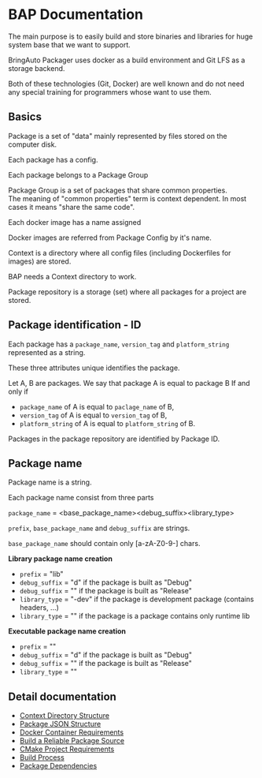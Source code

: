 
# BAP Documentation

The main purpose is to easily build and store binaries and libraries for
huge system base that we want to support.

BringAuto Packager uses docker as a build environment and Git LFS as a storage backend.

Both of these technologies (Git, Docker) are well known and do not need any
special training for programmers whose want to use them.


## Basics

Package is a set of "data" mainly represented by files stored on the computer disk.

Each package has a config.

Each package belongs to a Package Group

Package Group is a set of packages that share common properties. \
The meaning of "common properties" term is context dependent. In most
cases it means "share the same code".

Each docker image has a name assigned

Docker images are referred from Package Config by it's name.

Context is a directory where all config files (including Dockerfiles for images) are stored.

BAP needs a Context directory to work.

Package repository is a storage (set) where all packages for a project are stored.

## Package identification - ID

Each package has a `package_name`, `version_tag` and `platform_string` represented as a string.

These three attributes unique identifies the package.

Let A, B are packages. We say that package A is equal to package B
If and only if

- `package_name` of A is equal to `paclage_name` of B,
- `version_tag` of A is equal to `version_tag` of B,
- `platform_string` of A is equal to `platform_string` of B.

Packages in the package repository are identified by Package ID.

## Package name

Package name is a string.

Each package name consist from three parts

`package_name` = <prefix><base_package_name><debug_suffix><library_type>

`prefix`, `base_package_name` and `debug_suffix` are strings.

`base_package_name` should contain only [a-zA-Z0-9-] chars.


**Library package name creation**

- `prefix` = "lib"
- `debug_suffix` = "d" if the package is built as "Debug"
- `debug_suffix` = "" if the package is built as "Release"
- `library_type` = "-dev" if the package is development package (contains headers, ...)
- `library_type` = "" if the package is a package contains only runtime lib

**Executable package name creation**

- `prefix` = ""
- `debug_suffix` = "d" if the package is built as "Debug"
- `debug_suffix` = "" if the package is built as "Release"
- `library_type` = ""

## Detail documentation

- [Context Directory Structure]
- [Package JSON Structure]
- [Docker Container Requirements]
- [Build a Reliable Package Source]
- [CMake Project Requirements]
- [Build Process]
- [Package Dependencies]



[Context Directory Structure]:     ./ContextDirectoryStructure.md
[Package JSON Structure]:          ./PackageJSONStructure.md
[Docker Container Requirements]:   ./DockerContainerRequiremetns.md
[CMake Project Requirements]:      ./CMakeProjectRequirements.md
[Build a Reliable Package Source]: ./ReliablePackageSource.md
[Build Process]:                   ./BuildProcess.md
[Package Dependencies]:            ./PackageDependencies.md
